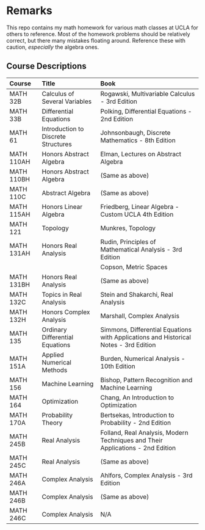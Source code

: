 # Remarks

This repo contains my math homework for various math classes at UCLA for others to reference. Most of the homework problems should be relatively correct, but there many mistakes floating around. Reference these with caution, *especially* the algebra ones.

## Course Descriptions

| Course      | Title                               | Book 
| :----       | :----                               | :---- 
| MATH 32B    | Calculus of Several Variables       | Rogawski, Multivariable Calculus - 3rd Edition
| MATH 33B    | Differential Equations              | Polking, Differential Equations - 2nd Edition
| MATH 61     | Introduction to Discrete Structures | Johnsonbaugh, Discrete Mathematics - 8th Edition
| MATH 110AH  | Honors Abstract Algebra		          | Elman, Lectures on Abstract Algebra
| MATH 110BH  | Honors Abstract Algebra		          | (Same as above)
| MATH 110C   | Abstract Algebra		                | (Same as above)
| MATH 115AH  | Honors Linear Algebra               | Friedberg, Linear Algebra - Custom UCLA 4th Edition
| MATH 121    | Topology                            | Munkres, Topology
| MATH 131AH  | Honors Real Analysis                | Rudin, Principles of Mathematical Analysis - 3rd Edition
|             |                                     | Copson, Metric Spaces
| MATH 131BH  | Honors Real Analysis                | (Same as above)
| MATH 132C	  | Topics in Real Analysis             | Stein and Shakarchi, Real Analysis
| MATH 132H   | Honors Complex Analysis             | Marshall, Complex Analysis
| MATH 135    | Ordinary Differential Equations     | Simmons, Differential Equations with Applications and Historical Notes - 3rd Edition
| MATH 151A   | Applied Numerical Methods           | Burden, Numerical Analysis - 10th Edition
| MATH 156	  | Machine Learning			              | Bishop, Pattern Recognition and Machine Learning
| MATH 164	  | Optimization				                | Chang, An Introduction to Optimization
| MATH 170A   | Probability Theory                  | Bertsekas, Introduction to Probability - 2nd Edition
| MATH 245B   | Real Analysis				                | Folland, Real Analysis, Modern Techniques and Their Applications - 2nd Edition
| MATH 245C   | Real Analysis				                | (Same as above)
| MATH 246A   | Complex Analysis				            | Ahlfors, Complex Analysis - 3rd Edition
| MATH 246B   | Complex Analysis				            | (Same as above)
| MATH 246C   | Complex Analysis				            | N/A